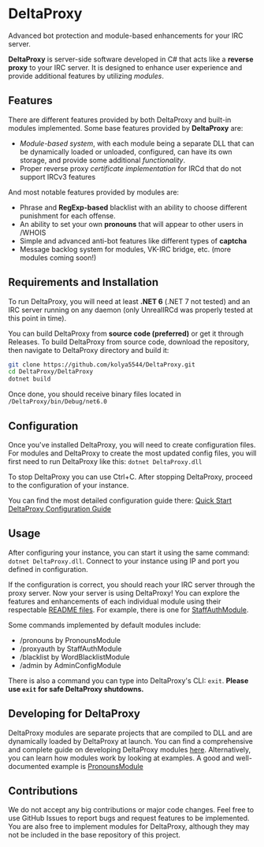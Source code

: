 # DeltaProxy
Advanced bot protection and module-based enhancements for your IRC server.

**DeltaProxy** is server-side software developed in C# that acts like a **reverse proxy** to your IRC server. It is designed to enhance user experience and provide additional features by utilizing *modules*.

## Features

There are different features provided by both DeltaProxy and built-in modules implemented. Some base features provided by **DeltaProxy** are:
- *Module-based system*, with each module being a separate DLL that can be dynamically loaded or unloaded, configured, can have its own storage, and provide some additional *functionality*.
- Proper reverse proxy *certificate implementation* for IRCd that do not support IRCv3 features

And most notable features provided by modules are:
- Phrase and **RegExp-based** blacklist with an ability to choose different punishment for each offense.
- An ability to set your own **pronouns** that will appear to other users in /WHOIS
- Simple and advanced anti-bot features like different types of **captcha**
- Message backlog system for modules, VK-IRC bridge, etc. (more modules coming soon!)

## Requirements and Installation

To run DeltaProxy, you will need at least **.NET 6** (.NET 7 not tested) and an IRC server running on any daemon (only UnrealIRCd was properly tested at this point in time).

You can build DeltaProxy from **source code (preferred)** or get it through Releases. To build DeltaProxy from source code, download the repository, then navigate to DeltaProxy directory and build it:
```bash
git clone https://github.com/kolya5544/DeltaProxy.git
cd DeltaProxy/DeltaProxy
dotnet build
```

Once done, you should receive binary files located in `/DeltaProxy/bin/Debug/net6.0`

## Configuration

Once you've installed DeltaProxy, you will need to create configuration files. For modules and DeltaProxy to create the most updated config files, you will first need to run DeltaProxy like this:
`dotnet DeltaProxy.dll`

To stop DeltaProxy you can use Ctrl+C. After stopping DeltaProxy, proceed to the configuration of your instance.

You can find the most detailed configuration guide there: [Quick Start DeltaProxy Configuration Guide](https://github.com/kolya5544/DeltaProxy/blob/master/CONFIG.md)

## Usage

After configuring your instance, you can start it using the same command: `dotnet DeltaProxy.dll`. Connect to your instance using IP and port you defined in configuration.

If the configuration is correct, you should reach your IRC server through the proxy server. Now your server is using DeltaProxy! You can explore the features and enhancements of each individual module using their respectable [README files](https://github.com/kolya5544/DeltaProxy/tree/master/modules). For example, there is one for [StaffAuthModule](https://github.com/kolya5544/DeltaProxy/blob/master/modules/StaffAuthModule/README.md).

Some commands implemented by default modules include:
- /pronouns by PronounsModule
- /proxyauth by StaffAuthModule
- /blacklist by WordBlacklistModule
- /admin by AdminConfigModule

There is also a command you can type into DeltaProxy's CLI: `exit`. **Please use `exit` for safe DeltaProxy shutdowns.**

## Developing for DeltaProxy

DeltaProxy modules are separate projects that are compiled to DLL and are dynamically loaded by DeltaProxy at launch. You can find a comprehensive and complete guide on developing DeltaProxy modules [here](https://github.com/kolya5544/DeltaProxy/blob/master/DEVELOPMENT.md). Alternatively, you can learn how modules work by looking at examples. A good and well-documented example is [PronounsModule](https://github.com/kolya5544/DeltaProxy/blob/master/modules/PronounsModule/PronounsModule.cs)

## Contributions

We do not accept any big contributions or major code changes. Feel free to use GitHub Issues to report bugs and request features to be implemented. You are also free to implement modules for DeltaProxy, although they may not be included in the base repository of this project.